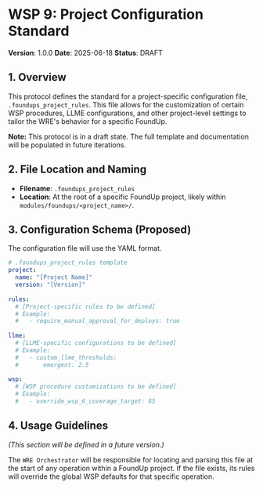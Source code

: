 # WSP 9: Project Configuration Standard

**Version**: 1.0.0
**Date**: 2025-06-18
**Status**: DRAFT

## 1. Overview

This protocol defines the standard for a project-specific configuration file, `.foundups_project_rules`. This file allows for the customization of certain WSP procedures, LLME configurations, and other project-level settings to tailor the WRE's behavior for a specific FoundUp.

**Note:** This protocol is in a draft state. The full template and documentation will be populated in future iterations.

## 2. File Location and Naming

-   **Filename**: `.foundups_project_rules`
-   **Location**: At the root of a specific FoundUp project, likely within `modules/foundups/<project_name>/`.

## 3. Configuration Schema (Proposed)

The configuration file will use the YAML format.

```yaml
# .foundups_project_rules template
project:
  name: "[Project Name]"
  version: "[Version]"
  
rules:
  # [Project-specific rules to be defined]
  # Example:
  #   - require_manual_approval_for_deploys: true
  
llme:
  # [LLME-specific configurations to be defined]
  # Example:
  #   - custom_llme_thresholds:
  #       emergent: 2.5
  
wsp:
  # [WSP procedure customizations to be defined]
  # Example:
  #   - override_wsp_6_coverage_target: 85
```

## 4. Usage Guidelines

*(This section will be defined in a future version.)*

The `WRE Orchestrator` will be responsible for locating and parsing this file at the start of any operation within a FoundUp project. If the file exists, its rules will override the global WSP defaults for that specific operation. 